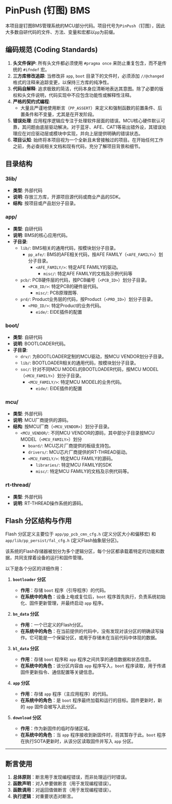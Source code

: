 # PinPush (钉图) BMS

本项目是钉图BMS管理系统的MCU部分代码。项目代号为`PinPush`（钉图），因此大多数自研代码的文件、方法、变量和宏都以`pp`为前缀。

## 编码规范 (Coding Standards)

1.  **头文件保护**: 所有头文件都必须使用 `#pragma once` 来防止重复包含，而不是传统的 `#ifndef` 宏。
2.  **三方库修改追踪**: 当修改非 `app`, `boot` 目录下的文件时，必须添加 `//@changed` 格式的注释来追踪变更，以保持三方库的纯净性。
3.  **代码自解释**: 追求极致的简洁，代码本身应清晰地表达其意图。除了必要的版权和头文件说明，代码实现中不应包含功能性或解释性注释。
4.  **严格的契约式编程**: 
    *   大量且严谨地使用断言（`PP_ASSERT`）来定义和强制函数的前置条件、后置条件和不变量，尤其是在开发阶段。
5.  **错误处理**: 应用程序逻辑应专注于处理软件层面的错误。MCU核心硬件默认可靠，其问题由底层驱动解决。对于蓝牙、AFE、CAT1等易出错外设，其错误处理应在对应驱动层或模块中实现，并向上层提供明确的错误状态。
6.  **项目认知**: 始终将本项目视为一个全新且未曾接触过的项目。在开始任何工作之前，务必查阅相关文档和现有代码，充分了解项目背景和细节。

## 目录结构

### 3lib/
- **类型**: 外部代码
- **说明**: 存放三方库，开源项目源代码或商业产品的SDK。
- **结构**: 按项目或产品划分子目录。

### app/
- **类型**: 自研代码
- **说明**: BMS的核心应用代码。
- **子目录**:
    - `lib/`: BMS相关的通用代码，按模块划分子目录。
        - `pp_afe/`: BMS的AFE相关代码，按AFE FAMILY（`<AFE_FAMILY>`）划分子目录。
            - `<AFE_FAMILY/>`: 特定AFE FAMILY的驱动。
                - `misc/`: 特定AFE FAMILY的文档及示例代码等
    - `pcb/`: PCB硬件层的代码，按PCB编号（`<PCB_ID>`）划分子目录。
        - `<PCB_ID/>`: 特定PCB的硬件层代码。
            - `misc/`: PCB原理图等.
    - `prd/`: Product业务层的代码，按Product（`<PRD_ID>`）划分子目录。
        - `<PRD_ID/>`: 特定Product的业务代码。
            - `eide/`: EIDE插件的配置

### boot/
- **类型**: 自研代码
- **说明**: BOOTLOADER代码。
- **子目录**:
    - `drv/`: 为BOOTLOADER定制的MCU驱动，按MCU VENDOR划分子目录。
    - `lib/`: BOOTLOADER相关的通用代码，按模块划分子目录。
    - `soc/`: 针对不同MCU MODEL的BOOTLOADER代码，按MCU MODEL（`<MCU_FAMILY>`）划分子目录。
        - `<MCU_FAMILY/>`: 特定MCU MODEL的业务代码。
            - `eide/`: EIDE插件的配置

### mcu/
- **类型**: 外部代码
- **说明**: MCU厂商提供的源码。
- **结构**: 按MCU厂商（`<MCU_VENDOR>`）划分子目录。
    - `<MCU_VENDOR/`: 不同MCU VENDOR的源码，其中部分子目录按MCU MODEL（`<MCU_FAMILY>`）划分
        - `board/`: MCU芯片厂商提供的板级支持包。
        - `drivers/`: MCU芯片厂商提供的RT-THREAD驱动。
        - `<MCU_FAMILY/>`: 特定MCU FAMILY的源码。
            - `libraries/`: 特定MCU FAMILY的SDK
            - `misc/`: 特定MCU FAMILY的文档及示例代码等。

### rt-thread/
- **类型**: 外部代码
- **说明**: RT-THREAD操作系统的源码。

## Flash 分区结构与作用

Flash 分区定义主要位于 `app/pp_pcb_cmn_cfg.h` (定义分区大小和偏移宏) 和 `app/lib/pp_persist/fal_cfg.h` (定义Flash抽象层分区)。

该系统的Flash存储器被划分为多个逻辑分区，每个分区都承载着特定的功能和数据，共同支撑着设备的运行和固件管理。

以下是各个分区的详细作用：

1.  **`bootloader` 分区**
    *   **作用**：存储 `boot` 程序（引导程序）的代码。
    *   **在系统中的角色**：设备上电或复位后，`boot` 程序首先执行，负责系统初始化、固件更新管理，并最终启动 `app` 程序。

2.  **`bn_data` 分区**
    *   **作用**：一个已定义的Flash分区。
    *   **在系统中的角色**：在当前提供的代码中，没有发现对该分区的明确读写操作。它可能是一个保留分区，或用于存储未在当前代码中体现的数据。

3.  **`bl_data` 分区**
    *   **作用**：存储 `boot` 程序和 `app` 程序之间共享的通信数据和状态信息。
    *   **在系统中的角色**：该分区内容由 `app` 程序写入，`boot` 程序读取，用于传递固件更新指令、通信配置等关键信息。

4.  **`app` 分区**
    *   **作用**：存储 `app` 程序（主应用程序）的代码。
    *   **在系统中的角色**：是 `boot` 程序最终加载和运行的目标。固件更新时，新的 `app` 固件会被写入此分区。

5.  **`download` 分区**
    *   **作用**：作为新固件的临时存储区域。
    *   **在系统中的角色**：当 `app` 程序接收到新固件时，将其暂存于此。`boot` 程序在执行SOTA更新时，从该分区读取固件并写入 `app` 分区。

---

## 断言使用

1.  **总体原则**：断言用于发现编程错误，而非处理运行时错误。
2.  **函数声明**：对入参要做断言（用于发现编程错误）。
3.  **函数调用**：对返回值做断言（用于发现编程错误）。
4.  **执行逻辑**：对重要状态对断言。
